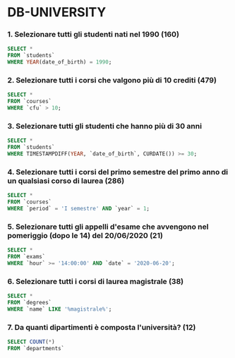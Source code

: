 # DB-UNIVERSITY

### 1. Selezionare tutti gli studenti nati nel 1990 (160)
``` sql
SELECT *
FROM `students`
WHERE YEAR(date_of_birth) = 1990;
```

### 2. Selezionare tutti i corsi che valgono più di 10 crediti (479)
``` sql
SELECT *
FROM `courses`
WHERE `cfu` > 10;
```

### 3. Selezionare tutti gli studenti che hanno più di 30 anni
``` sql
SELECT *
FROM `students`
WHERE TIMESTAMPDIFF(YEAR, `date_of_birth`, CURDATE()) >= 30;
```

### 4. Selezionare tutti i corsi del primo semestre del primo anno di un qualsiasi corso di laurea (286)
``` sql
SELECT *
FROM `courses`
WHERE `period` = 'I semestre' AND `year` = 1;
```

### 5. Selezionare tutti gli appelli d'esame che avvengono nel pomeriggio (dopo le 14) del 20/06/2020 (21)
``` sql
SELECT *
FROM `exams`
WHERE `hour` >= '14:00:00' AND `date` = '2020-06-20'; 
```

### 6. Selezionare tutti i corsi di laurea magistrale (38)
``` sql
SELECT *
FROM `degrees`
WHERE `name` LIKE '%magistrale%';
```

### 7. Da quanti dipartimenti è composta l'università? (12)
``` sql
SELECT COUNT(*)
FROM `departments`
```